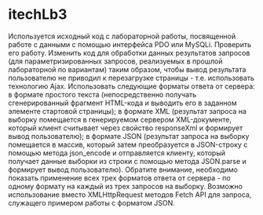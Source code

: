 # itechLb3

Используется исходный код с лабораторной работы, посвященной работе с данными с помощью интерфейса PDO или MySQLi. Проверить его работу.
Изменить код для обработки данных результатов запросов (для параметризированных запросов, реализуемых в прошлой лабораторной по вариантам) таким образом, чтобы вывод результата пользователю не приводил к перезагрузке страницы - т.е. использовать технологию Ajax. Использовать следующие форматы ответа от сервера:
в формате простого текста (непосредственно получать сгенерированный фрагмент HTML-кода и выводить его в заданном элементе стартовой страницы);
в формате XML (результат запроса на выборку помещается в генерируемом сервером XML-документе, который клиент считывает через свойство responseXml и формирует вывод пользователю);
в формате JSON (результат запроса на выборку помещается в массив, который затем преобразуется в JSON-строку с помощью метода json_encode и отправляется клиенту, который получает данные выборки из строки с помощью метода JSON.parse и формирует вывод пользователю).
Обратите внимание, необходимо показать применение всех трех форматов ответа от сервера - по одному формату на каждый из трех запросов на выборку.
Возможно использование вместо XMLHttpRequest методов Fetch API для запроса, служащего примером работы с форматом JSON.
